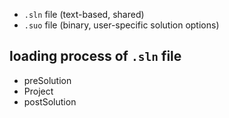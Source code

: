 -  `.sln` file (text-based, shared)
- `.suo` file (binary, user-specific solution options)

## loading process of `.sln` file
- preSolution
- Project
- postSolution


